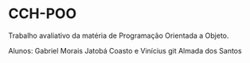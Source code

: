 # CCH-POO
Trabalho avaliativo da matéria de Programação Orientada a Objeto.

Alunos: Gabriel Morais Jatobá Coasto e Vinícius git  Almada dos Santos
